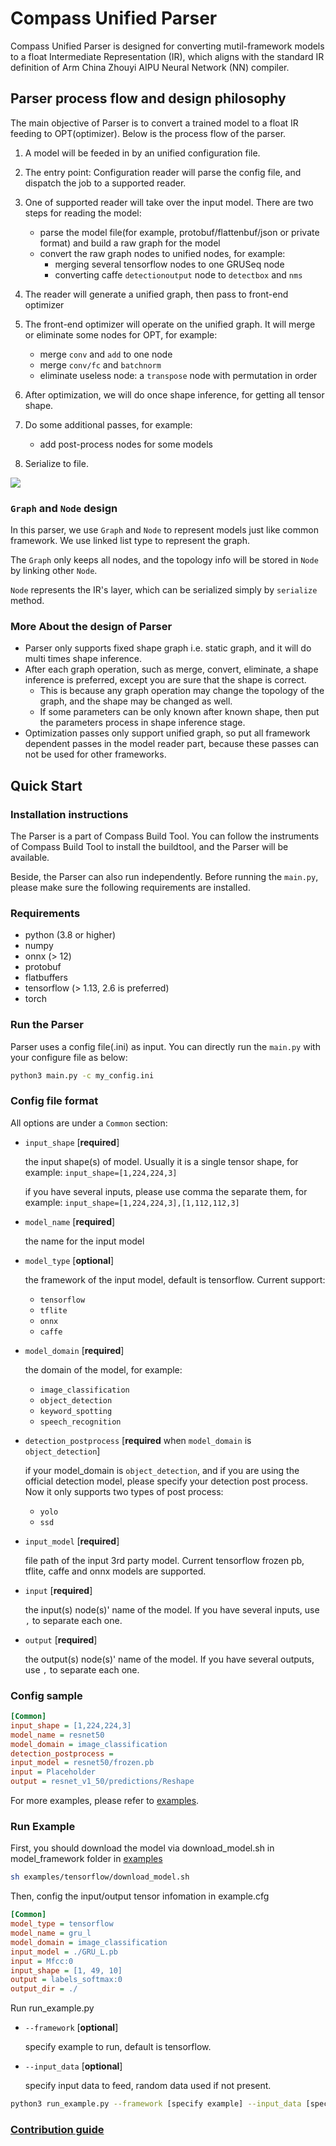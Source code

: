 # Compass Unified Parser

Compass Unified Parser is designed for converting mutil-framework models to a float Intermediate Representation (IR), which aligns with the standard IR definition of Arm China Zhouyi AIPU Neural Network (NN) compiler.


## Parser process flow and design philosophy
The main objective of Parser is to convert a trained model to a float IR feeding to OPT(optimizer). Below is the process flow of the parser.

1. A model will be feeded in by an unified configuration file.
2. The entry point: Configuration reader will parse the config file, and dispatch the job to a supported reader.
3. One of supported reader will take over the input model. There are two steps for reading the model:
    * parse the model file(for example, protobuf/flattenbuf/json or private format) and build a raw graph for the model
    * convert the raw graph nodes to unified nodes, for example:
        * merging several tensorflow nodes to one GRUSeq node
        * converting caffe `detectionoutput` node to `detectbox` and `nms`
4. The reader will generate a unified graph, then pass to front-end optimizer
5. The front-end optimizer will operate on the unified graph. It will merge or eliminate some nodes for OPT, for example:
    * merge `conv` and `add` to one node
    * merge `conv/fc` and `batchnorm`
    * eliminate useless node: a `transpose` node with permutation in order

6. After optimization, we will do once shape inference, for getting all tensor shape.

7. Do some additional passes, for example:
    * add post-process nodes for some models

8. Serialize to file.

![](doc/images/parser_arch.svg)

### `Graph` and `Node` design

In this parser, we use `Graph` and `Node` to represent models just like common framework. We use linked list type to represent the graph.

The `Graph` only keeps all nodes, and the topology info will be stored in `Node` by linking other `Node`.

`Node` represents the IR's layer, which can be serialized simply by `serialize` method.


### More About the design of Parser

* Parser only supports fixed shape graph i.e. static graph, and it will do multi times shape inference.
* After each graph operation, such as merge, convert, eliminate, a shape inference is preferred, except you are sure that the shape is correct.
    * This is because any graph operation may change the topology of the graph, and the shape may be changed as well.
    * If some parameters can be only known after known shape, then put the parameters process in shape inference stage.
* Optimization passes only support unified graph, so put all framework dependent passes in the model reader part, because these passes can not be used for other frameworks.


## Quick Start

### Installation instructions

The Parser is a part of Compass Build Tool. You can follow the instruments of Compass Build Tool to install the buildtool, and the Parser will be available.

Beside, the Parser can also run independently. Before running the `main.py`, please make sure the following requirements are installed.

### Requirements
* python (3.8 or higher)
* numpy
* onnx (> 12)
* protobuf
* flatbuffers
* tensorflow (> 1.13, 2.6 is preferred)
* torch

### Run the Parser

Parser uses a config file(.ini) as input. You can directly run the `main.py` with your configure file as below:
```bash
python3 main.py -c my_config.ini
```

### Config file format
All options are under a `Common` section:
* `input_shape` [__required__]

    the input shape(s) of model. Usually it is a single tensor shape, for example: `input_shape=[1,224,224,3]`

    if you have several inputs, please use comma the separate them, for example: `input_shape=[1,224,224,3],[1,112,112,3]`
* `model_name` [__required__]

    the name for the input model

* `model_type` [__optional__]

    the framework of the input model, default is tensorflow. Current support:
    * `tensorflow`
    * `tflite`
    * `onnx`
    * `caffe`

* `model_domain`  [__required__]

    the domain of the model, for example:
    * `image_classification`
    * `object_detection`
    * `keyword_spotting`
    * `speech_recognition`

* `detection_postprocess`  [__required__ when `model_domain` is  `object_detection`]

    if your model_domain is `object_detection`, and if you are using the official detection model, please specify your detection post process. Now it only supports two types of post process:

    * `yolo`
    * `ssd`

* `input_model`  [__required__]

    file path of the input 3rd party model. Current tensorflow frozen pb, tflite, caffe and onnx models are supported.

* `input`  [__required__]

    the input(s) node(s)' name of the model. If you have several inputs, use `,` to separate each one.

* `output`  [__required__]

    the output(s) node(s)' name of the model. If you have several outputs, use `,` to separate each one.

### Config sample
```ini
[Common]
input_shape = [1,224,224,3]
model_name = resnet50
model_domain = image_classification
detection_postprocess =
input_model = resnet50/frozen.pb
input = Placeholder
output = resnet_v1_50/predictions/Reshape
```

For more examples, please refer to [examples](examples).

### Run Example
First, you should download the model via download_model.sh in model_framework folder in [examples](examples)
```bash
sh examples/tensorflow/download_model.sh
```

Then, config the input/output tensor infomation in example.cfg
```ini
[Common]
model_type = tensorflow
model_name = gru_l
model_domain = image_classification
input_model = ./GRU_L.pb
input = Mfcc:0
input_shape = [1, 49, 10]
output = labels_softmax:0
output_dir = ./
```

Run run_example.py
* `--framework` [__optional__]

    specify example to run, default is tensorflow.
* `--input_data` [__optional__]

    specify input data to feed, random data used if not present.
```bash
python3 run_example.py --framework [specify example] --input_data [specify feed data]
```
### [Contribution guide](doc/Contributing.md)